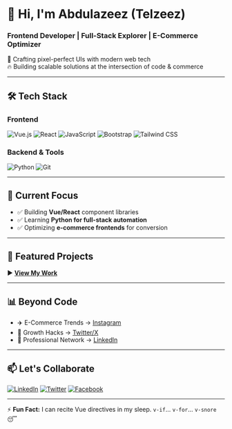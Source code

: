 # 👀 Hi, I'm Abdulazeez (Telzeez) 

### **Frontend Developer | Full-Stack Explorer | E-Commerce Optimizer**

🚀 Crafting pixel-perfect UIs with modern web tech  
🔥 Building scalable solutions at the intersection of code & commerce  

---

## 🛠 **Tech Stack**
### Frontend
![Vue.js](https://img.shields.io/badge/-Vue.js-4FC08D?style=flat&logo=vue.js&logoColor=white)
![React](https://img.shields.io/badge/-React-61DAFB?style=flat&logo=react&logoColor=black)
![JavaScript](https://img.shields.io/badge/-JavaScript-F7DF1E?style=flat&logo=javascript&logoColor=black)
![Bootstrap](https://img.shields.io/badge/-Bootstrap-7952B3?style=flat&logo=bootstrap&logoColor=white)
![Tailwind CSS](https://img.shields.io/badge/-Tailwind_CSS-38B2AC?style=flat&logo=tailwind-css&logoColor=white)

### Backend & Tools
![Python](https://img.shields.io/badge/-Python-3776AB?style=flat&logo=python&logoColor=white)
![Git](https://img.shields.io/badge/-Git-F05032?style=flat&logo=git&logoColor=white)

---

## 🌱 **Current Focus**
- ✅ Building **Vue/React** component libraries
- ✅ Learning **Python for full-stack automation**
- ✅ Optimizing **e-commerce frontends** for conversion

---

## 📌 **Featured Projects**
▶️ **[View My Work](https://github.com/Telzeez?tab=projects)**  

---

## 📊 **Beyond Code**
- ✈️ E-Commerce Trends → [Instagram](https://www.instagram.com/telzeezecomtrends/)
- 🚀 Growth Hacks → [Twitter/X](https://x.com/Olasunkanmi_A_A)
- 💼 Professional Network → [LinkedIn](www.linkedin.com/in/abdlazeezolasunkanmi)

---

## 📫 **Let's Collaborate**
[![LinkedIn](https://img.shields.io/badge/-LinkedIn-0077B5?style=for-the-badge&logo=linkedin&logoColor=white)](www.linkedin.com/in/abdlazeezolasunkanmi)
[![Twitter](https://img.shields.io/badge/-Twitter-1DA1F2?style=for-the-badge&logo=twitter&logoColor=white)](https://x.com/Olasunkanmi_A_A)
[![Facebook](https://img.shields.io/badge/-Facebook-1877F2?style=for-the-badge&logo=facebook&logoColor=white)](https://web.facebook.com/abdlazeez.olasunkanmi)

---

⚡ **Fun Fact:** I can recite Vue directives in my sleep. `v-if`... `v-for`... `v-snore` 😴
